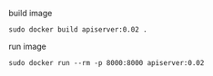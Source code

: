 
build image
```
sudo docker build apiserver:0.02 .
```

run image
```
sudo docker run --rm -p 8000:8000 apiserver:0.02
```
